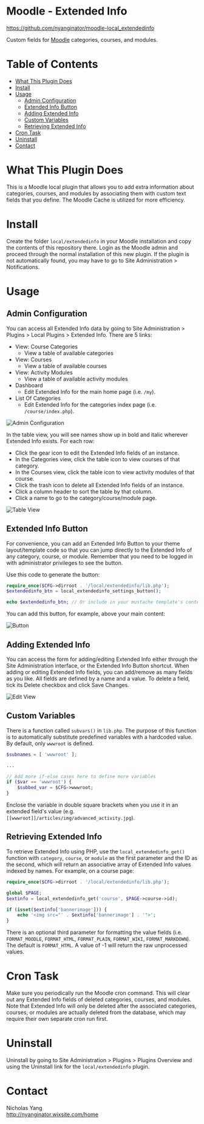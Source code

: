 # Moodle - Extended Info
https://github.com/nyanginator/moodle-local_extendedinfo

Custom fields for [Moodle](https://moodle.org) categories, courses, and modules.

Table of Contents
=================
* [What This Plugin Does](#what-this-plugin-does)
* [Install](#install)
* [Usage](#usage)
  * [Admin Configuration](#admin-configuration)
  * [Extended Info Button](#extended-info-button)
  * [Adding Extended Info](#adding-extended-info)
  * [Custom Variables](#custom-variables)
  * [Retrieving Extended Info](#retrieving-extended-info)
* [Cron Task](#cron-task)
* [Uninstall](#uninstall)
* [Contact](#contact)

What This Plugin Does
=====================
This is a Moodle local plugin that allows you to add extra information about categories, courses, and modules by associating them with custom text fields that you define. The Moodle Cache is utilized for more efficiency.

Install
=======
Create the folder `local/extendedinfo` in your Moodle installation and copy the contents of this repository there. Login as the Moodle admin and proceed through the normal installation of this new plugin. If the plugin is not automatically found, you may have to go to Site Administration > Notifications.

Usage
=====

Admin Configuration
-------------------
You can access all Extended Info data by going to Site Administration > Plugins > Local Plugins > Extended Info. There are 5 links:

* View: Course Categories
  - View a table of available categories
* View: Courses
  - View a table of available courses
* View: Activity Modules
  - View a table of available activity modules
* Dashboard
  - Edit Extended Info for the main home page (i.e. `/my`).
* List Of Categories
  - Edit Extended Info for the categories index page (i.e. `/course/index.php`).

![Admin Configuration](https://raw.githubusercontent.com/nyanginator/moodle-local_extendedinfo/master/screenshots/admin-config.jpg)

In the table view, you will see names show up in bold and italic wherever Extended Info exists. For each row:

* Click the gear icon to edit the Extended Info fields of an instance.
* In the Categories view, click the table icon to view courses of that category.
* In the Courses view, click the table icon to view activity modules of that course.
* Click the trash icon to delete all Extended Info fields of an instance.
* Click a column header to sort the table by that column.
* Click a name to go to the category/course/module page.

![Table View](https://raw.githubusercontent.com/nyanginator/moodle-local_extendedinfo/master/screenshots/table-view.jpg)

Extended Info Button
--------------------
For convenience, you can add an Extended Info Button to your theme layout/template code so that you can jump directly to the Extended Info of any category, course, or module. Remember that you need to be logged in with administrator privileges to see the button.

Use this code to generate the button:
```php
require_once($CFG->dirroot . '/local/extendedinfo/lib.php');
$extendedinfo_btn = local_extendedinfo_settings_button();

echo $extendedinfo_btn; // Or include in your mustache template's context
```

You can add this button, for example, above your main content:

![Button](https://raw.githubusercontent.com/nyanginator/moodle-local_extendedinfo/master/screenshots/button.jpg)

Adding Extended Info
--------------------
You can access the form for adding/editing Extended Info either through the Site Administration interface, or the Extended Info Button shortcut. When adding or editing Extended Info fields, you can add/remove as many fields as you like. All fields are defined by a name and a value. To delete a field, tick its Delete checkbox and click Save Changes.

![Edit View](https://raw.githubusercontent.com/nyanginator/moodle-local_extendedinfo/master/screenshots/edit-view.jpg)

Custom Variables
----------------
There is a function called `subvars()` in `lib.php`. The purpose of this function is to automatically substitute predefined variables with a hardcoded value. By default, only `wwwroot` is defined.
```php
$subnames = [ 'wwwroot' ];

...

// Add more if-else cases here to define more variables
if ($var == 'wwwroot') {
    $subbed_var = $CFG->wwwroot;
}
```
Enclose the variable in double square brackets when you use it in an extended field's value (e.g. `[[wwwroot]]/articles/img/advanced_activity.jpg`).


Retrieving Extended Info
------------------------
To retrieve Extended Info using PHP, use the `local_extendedinfo_get()` function with `category`, `course`, or `module` as the first parameter and the ID as the second, which will return an associative array of Extended Info values indexed by names. For example, on a course page:
```php
require_once($CFG->dirroot . '/local/extendedinfo/lib.php');

global $PAGE;
$extinfo = local_extendedinfo_get('course', $PAGE->course->id);

if (isset($extinfo['bannerimage'])) {
    echo '<img src="' . $extinfo['bannerimage'] . '">';
}
```
 There is an optional third parameter for formatting the value fields (i.e. `FORMAT_MOODLE`, `FORMAT_HTML`, `FORMAT_PLAIN`, `FORMAT_WIKI`, `FORMAT_MARKDOWN`). The default is `FORMAT_HTML`. A value of -1 will return the raw unprocessed values.

Cron Task
=========
Make sure you periodically run the Moodle cron command. This will clear out any Extended Info fields of deleted categories, courses, and modules. Note that Extended Info will only be deleted after the associated categories, courses, or modules are actually deleted from the database, which may require their own separate cron run first.

Uninstall
=========
Uninstall by going to Site Administration > Plugins > Plugins Overview and using the Uninstall link for the `local/extendedinfo` plugin.

Contact
=======
Nicholas Yang\
http://nyanginator.wixsite.com/home
